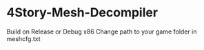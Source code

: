 # 4Story-Mesh-Decompiler
Build on Release or Debug x86
Change path to your game folder in meshcfg.txt
